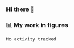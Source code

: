 ### Hi there 👋

### 📊 My work in figures

<!--START_SECTION:waka-->

```text
No activity tracked
```

<!--END_SECTION:waka-->
